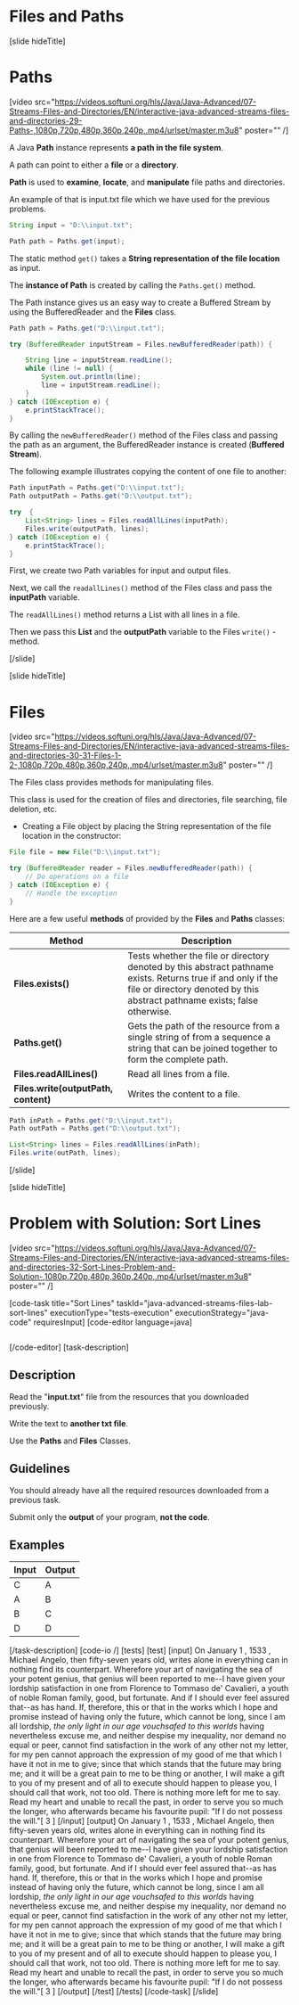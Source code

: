 # Files and Paths

[slide hideTitle]

# Paths

[video src="https://videos.softuni.org/hls/Java/Java-Advanced/07-Streams-Files-and-Directories/EN/interactive-java-advanced-streams-files-and-directories-29-Paths-,1080p,720p,480p,360p,240p,.mp4/urlset/master.m3u8" poster="" /]

A Java **Path** instance represents **a path in the file system**.

A path can point to either a **file** or a **directory**.

**Path** is used to **examine**, **locate**, and **manipulate** file paths and directories.

An example of that is input.txt file which we have used for the previous problems.

```java
String input = "D:\\input.txt";

Path path = Paths.get(input);
```
The static method `get()` takes a **String representation of the file location** as input.

The **instance of Path** is created by calling the `Paths.get()` method.

The Path instance gives us an easy way to create a Buffered Stream by using the BufferedReader and the **Files** class.


```java
Path path = Paths.get("D:\\input.txt");

try (BufferedReader inputStream = Files.newBufferedReader(path)) {

    String line = inputStream.readLine();
    while (line != null) {
        System.out.println(line);
        line = inputStream.readLine();
    }
} catch (IOException e) {
    e.printStackTrace();
}
```
By calling the `newBufferedReader()` method of the Files class and passing the path as an argument, the BufferedReader instance is created (**Buffered Stream**).

The following example illustrates copying the content of one file to another:

```java
Path inputPath = Paths.get("D:\\input.txt");
Path outputPath = Paths.get("D:\\output.txt");

try  {
    List<String> lines = Files.readAllLines(inputPath);
    Files.write(outputPath, lines);
} catch (IOException e) {
    e.printStackTrace();
}
```
First, we create two Path variables for input and output files.

Next, we call the `readallLines()` method of the Files class and pass the **inputPath** variable.

The `readAllLines()` method returns a List with all lines in a file.

Then we pass this **List** and the **outputPath** variable to the Files `write()` - method.


[/slide]

[slide hideTitle]

# Files

[video src="https://videos.softuni.org/hls/Java/Java-Advanced/07-Streams-Files-and-Directories/EN/interactive-java-advanced-streams-files-and-directories-30-31-Files-1-2-,1080p,720p,480p,360p,240p,.mp4/urlset/master.m3u8" poster="" /]

The Files class provides methods for manipulating files.


This class is used for the creation of files and directories, file searching, file deletion, etc.

- Creating a File object by placing the String representation of the file location in the constructor:


```java
File file = new File("D:\\input.txt");

try (BufferedReader reader = Files.newBufferedReader(path)) {
    // Do operations on a file
} catch (IOException e) {
    // Handle the exception
}
```

Here are a few useful **methods** of provided by the **Files** and **Paths** classes:

| **Method** | **Description** |
| --- | --- |
| **Files.exists()**| Tests whether the file or directory denoted by this abstract pathname exists. Returns true if and only if the file or directory denoted by this abstract pathname exists; false otherwise. |
| **Paths.get()** | Gets the path of the resource from a single string of from a sequence a string that can be joined together to form the complete path.|
| **Files.readAllLines()** | Read all lines from a file. |
| **Files.write(outputPath, content)** | Writes the content to a file. |

```Java
Path inPath = Paths.get("D:\\input.txt");
Path outPath = Paths.get("D:\\output.txt");

List<String> lines = Files.readAllLines(inPath);
Files.write(outPath, lines);
```
[/slide]


[slide hideTitle]
# Problem with Solution: Sort Lines

[video src="https://videos.softuni.org/hls/Java/Java-Advanced/07-Streams-Files-and-Directories/EN/interactive-java-advanced-streams-files-and-directories-32-Sort-Lines-Problem-and-Solution-,1080p,720p,480p,360p,240p,.mp4/urlset/master.m3u8" poster="" /]

[code-task title="Sort Lines" taskId="java-advanced-streams-files-lab-sort-lines" executionType="tests-execution" executionStrategy="java-code" requiresInput]
[code-editor language=java]
```

```
[/code-editor]
[task-description]
## Description

Read the "**input.txt**" file from the resources that you downloaded previously. 

Write the text to **another txt file**.

Use the **Paths** and **Files** Classes.

## Guidelines

You should already have all the required resources downloaded from a previous task.

Submit only the **output** of your program, **not the code**.


## Examples
| **Input** | **Output** |
| --- | --- |
| C | A |
| A | B |
| B | C |
| D | D |

[/task-description]
[code-io /]
[tests]
[test]
[input]
On January 1 , 1533 , Michael Angelo, then fifty-seven years old, writes
alone in everything can in nothing find its counterpart. Wherefore your
art of navigating the sea of your potent genius, that genius will
been reported to me--I have given your lordship satisfaction in one
from Florence to Tommaso de' Cavalieri, a youth of noble Roman family,
good, but fortunate. And if I should ever feel assured that--as has
hand. If, therefore, this or that in the works which I hope and promise
instead of having only the future, which cannot be long, since I am all
lordship, _the only light in our age vouchsafed to this worlds_ having
nevertheless excuse me, and neither despise my inequality, nor demand
no equal or peer, cannot find satisfaction in the work of any other
not my letter, for my pen cannot approach the expression of my good
of me that which I have it not in me to give; since that which stands
that the future may bring me; and it will be a great pain to me to be
thing or another, I will make a gift to you of my present and of all
to execute should happen to please you, I should call that work, not
too old. There is nothing more left for me to say. Read my heart and
unable to recall the past, in order to serve you so much the longer,
who afterwards became his favourite pupil: "If I do not possess the
will."[ 3 ]
[/input]
[output]
On January 1 , 1533 , Michael Angelo, then fifty-seven years old, writes
alone in everything can in nothing find its counterpart. Wherefore your
art of navigating the sea of your potent genius, that genius will
been reported to me--I have given your lordship satisfaction in one
from Florence to Tommaso de' Cavalieri, a youth of noble Roman family,
good, but fortunate. And if I should ever feel assured that--as has
hand. If, therefore, this or that in the works which I hope and promise
instead of having only the future, which cannot be long, since I am all
lordship, _the only light in our age vouchsafed to this worlds_ having
nevertheless excuse me, and neither despise my inequality, nor demand
no equal or peer, cannot find satisfaction in the work of any other
not my letter, for my pen cannot approach the expression of my good
of me that which I have it not in me to give; since that which stands
that the future may bring me; and it will be a great pain to me to be
thing or another, I will make a gift to you of my present and of all
to execute should happen to please you, I should call that work, not
too old. There is nothing more left for me to say. Read my heart and
unable to recall the past, in order to serve you so much the longer,
who afterwards became his favourite pupil: "If I do not possess the
will."[ 3 ]
[/output]
[/test]
[/tests]
[/code-task]
[/slide]

